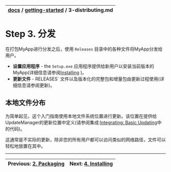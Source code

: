| [docs](..) / [getting-started](.) / 3-distributing.md |
|:---|

# Step 3. 分发

 在打包MyApp进行分发之后，使用 `Releases` 目录中的各种文件将MyApp分发给用户。
* **设置应用程序** - the `Setup.exe`  应用程序提供给新用户以安装当前版本的MyApp(详细信息请参阅[Installing](4-installing.md) )。
* **更新文件** - 
RELEASES` 文件以及版本化的完整包和增量包由更新过程使用(详细信息请参阅更新)。
## 本地文件分布


为简单起见，这个入门指南使用本地文件系统位置进行更新。该位置在提供给UpdateManager的更新位置中定义(请参阅集成:[Integrating: Basic Updating](1-integrating.md)中的代码)。

这通常是不实际的更新，除非您的所有用户都可以访问类似的网络路径，文件可以轻松地放置在其中。


---
| Previous: [2. Packaging](2-packaging.md) | Next: [4. Installing](4-installing.md)|
|:---|:---|

